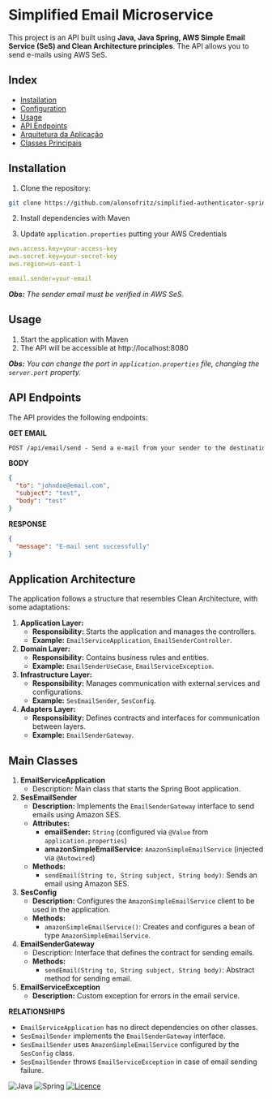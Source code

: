# Simplified Email Microservice

This project is an API built using **Java, Java Spring, AWS Simple Email Service (SeS) and Clean Architecture principles**. The API allows you to send e-mails using AWS SeS.

## Index

- [Installation](#installation)
- [Configuration](#configuration)
- [Usage](#usage)
- [API Endpoints](#api-endpoints)
- [Arquitetura da Aplicação](#application-architecture)
- [Classes Principais](#main-classes)

## Installation

1. Clone the repository:

```bash
git clone https://github.com/alonsofritz/simplified-authenticator-spring.git
```

2. Install dependencies with Maven


3. Update `application.properties` putting your AWS Credentials

```yaml
aws.access.key=your-access-key
aws.secret.key=your-secret-key
aws.region=us-east-1

email.sender=your-email
```
_**Obs:** The sender email must be verified in AWS SeS._
## Usage

1. Start the application with Maven
2. The API will be accessible at http://localhost:8080

_**Obs:** You can change the port in `application.properties` file, changing the `server.port` property._

## API Endpoints
The API provides the following endpoints:

**GET EMAIL**
```markdown
POST /api/email/send - Send a e-mail from your sender to the destination
```

**BODY**
```json
{
  "to": "johndoe@email.com",
  "subject": "test",
  "body": "test"
}
```

**RESPONSE**
```json
{
  "message": "E-mail sent successfully"
}
```

## Application Architecture
The application follows a structure that resembles Clean Architecture, with some adaptations:  
1. **Application Layer:**  
   - **Responsibility:** Starts the application and manages the controllers.
   - **Example:** `EmailServiceApplication`, `EmailSenderController`.
2. **Domain Layer:**  
   - **Responsibility:** Contains business rules and entities.
   - **Example:** `EmailSenderUseCase`, `EmailServiceException`.
3. **Infrastructure Layer:**  
   - **Responsibility:** Manages communication with external services and configurations.
   - **Example:** `SesEmailSender`, `SesConfig`.
4. **Adapters Layer:**  
   - **Responsibility:** Defines contracts and interfaces for communication between layers.
   - **Example:** `EmailSenderGateway`.

## Main Classes
1. **EmailServiceApplication**  
   - Description: Main class that starts the Spring Boot application.
2. **SesEmailSender**  
   - **Description:** Implements the `EmailSenderGateway` interface to send emails using Amazon SES.
   - **Attributes:**
     - **emailSender:** `String` (configured via `@Value` from `application.properties`)
     - **amazonSimpleEmailService:** `AmazonSimpleEmailService` (injected via `@Autowired`)
   - **Methods:**
     - `sendEmail(String to, String subject, String body)`: Sends an email using Amazon SES.
3. **SesConfig**  
   - **Description:** Configures the `AmazonSimpleEmailService` client to be used in the application.
   - **Methods:**
     - `amazonSimpleEmailService()`: Creates and configures a bean of type `AmazonSimpleEmailService`.
4. **EmailSenderGateway**  
   - Description: Interface that defines the contract for sending emails.
   - **Methods:**
     - `sendEmail(String to, String subject, String body)`: Abstract method for sending email.
5. **EmailServiceException**  
   - **Description:** Custom exception for errors in the email service.

**RELATIONSHIPS**

- `EmailServiceApplication` has no direct dependencies on other classes.
- `SesEmailSender` implements the `EmailSenderGateway` interface.
- `SesEmailSender` uses `AmazonSimpleEmailService` configured by the `SesConfig` class.
- `SesEmailSender` throws `EmailServiceException` in case of email sending failure.

 ![Java](https://img.shields.io/badge/java-%23ED8B00.svg?style=for-the-badge&logo=openjdk&logoColor=white)
 ![Spring](https://img.shields.io/badge/spring-%236DB33F.svg?style=for-the-badge&logo=spring&logoColor=white)
 [![Licence](https://img.shields.io/github/license/Ileriayo/markdown-badges?style=for-the-badge)](./LICENSE)

